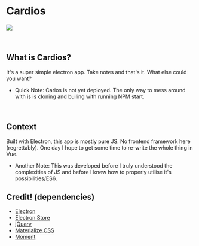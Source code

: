 # Cardios

![](cardios.gif)

<br>

## What is Cardios?

It's a super simple electron app. Take notes and that's it. What else could you want?


- Quick Note: Carios is not yet deployed. The only way to mess around with is is cloning and builing with running NPM start.

<br>


## Context

Built with Electron, this app is mostly pure JS. No frontend framework here (regrettably). One day I hope to get some time to re-write the whole thing in Vue.

- Another Note: This was developed before I truly understood the complexities of JS and before I knew how to properly utilise it's possibilities/ES6.


## Credit! (dependencies)

 - [Electron](https://www.electronjs.org/)
 - [Electron Store](https://github.com/sindresorhus/electron-store)
 - [jQuery](https://jquery.com/)
 - [Materialize CSS](https://materializecss.com/)
 - [Moment](https://momentjs.com/)
